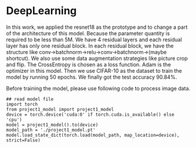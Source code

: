 # DeepLearning

In this work, we applied the resnet18 as the prototype and to change a part of the architecture of this model. Because the parameter quantity is required to be less than 5M. We have 4 residual layers and each residual layer has only one residual block. In each residual block, we have the structure like conv→batchnorm→relu→conv→batchnorm→(maybe shortcut). We also use some data augmentation strategies like picture crop and flip. The CrossEntropy is chosen as a loss function. Adam is the optimizer in this model. Then we use CIFAR-10 as the dataset to train the model by running 50 epochs. We finally got the test accuracy 90.84%.
       
Before training the model, please use following code to process image data.

```
## read model file
import torch
from project1_model import project1_model
device = torch.device('cuda:0' if torch.cuda.is_available() else 'cpu')
model = project1_model().to(device)
model_path = './project1_model.pt'
model.load_state_dict(torch.load(model_path, map_location=device), strict=False)
        
